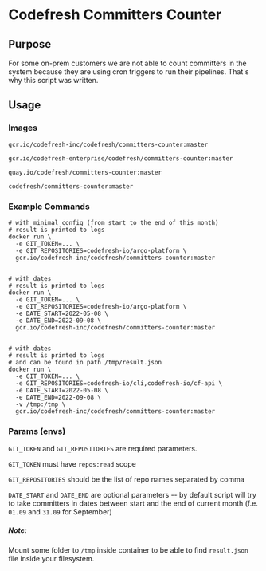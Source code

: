 # Codefresh Committers Counter

## Purpose

For some on-prem customers we are not able to count committers in the system
because they are using cron triggers to run their pipelines. That's why this 
script was written.

## Usage

### Images

`gcr.io/codefresh-inc/codefresh/committers-counter:master`

`gcr.io/codefresh-enterprise/codefresh/committers-counter:master`

`quay.io/codefresh/committers-counter:master`

`codefresh/committers-counter:master`


### Example Commands

```shell
# with minimal config (from start to the end of this month)
# result is printed to logs
docker run \
  -e GIT_TOKEN=... \
  -e GIT_REPOSITORIES=codefresh-io/argo-platform \
  gcr.io/codefresh-inc/codefresh/committers-counter:master 
  
  
# with dates
# result is printed to logs
docker run \
  -e GIT_TOKEN=... \
  -e GIT_REPOSITORIES=codefresh-io/argo-platform \
  -e DATE_START=2022-05-08 \
  -e DATE_END=2022-09-08 \
  gcr.io/codefresh-inc/codefresh/committers-counter:master 
  

# with dates
# result is printed to logs
# and can be found in path /tmp/result.json
docker run \
  -e GIT_TOKEN=... \
  -e GIT_REPOSITORIES=codefresh-io/cli,codefresh-io/cf-api \
  -e DATE_START=2022-05-08 \
  -e DATE_END=2022-09-08 \
  -v /tmp:/tmp \
  gcr.io/codefresh-inc/codefresh/committers-counter:master 
```

### Params (envs)

`GIT_TOKEN` and `GIT_REPOSITORIES` are required parameters.

`GIT_TOKEN` must have `repos:read` scope

`GIT_REPOSITORIES` should be the list of repo names separated by comma

`DATE_START` and `DATE_END` are optional parameters -- by default script
will try to take committers in dates between start and the end of current
month (f.e. `01.09` and `31.09` for September)

##### Note:

Mount some folder to `/tmp` inside container to be able to find `result.json`
file inside your filesystem.
